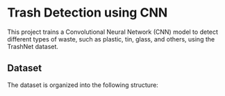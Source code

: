 # Trash Detection using CNN

This project trains a Convolutional Neural Network (CNN) model to detect different types of waste, such as plastic, tin, glass, and others, using the TrashNet dataset.

## Dataset
The dataset is organized into the following structure:

